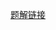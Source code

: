 [题解链接](https://leetcode-cn.com/problems/path-with-maximum-gold/solution/lc1219-fengwei2002-by-konng0120-zc79/)
